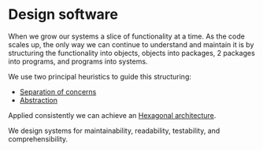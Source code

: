 # Design software

When we grow our systems a slice of functionality at a time.
As the code scales up, the only way we can continue to understand and maintain it is by structuring the functionality into objects, objects into packages, 2 packages into programs, and programs into systems.

We use two principal heuristics to guide this structuring:
* [Separation of concerns](https://github.com/voxsim/knowledge/blob/master/software-engineer/separation-of-concerns.md)
* [Abstraction](https://github.com/voxsim/knowledge/blob/master/software-engineer/abstraction-principle.md)

Applied consistently we can achieve an [Hexagonal architecture](https://github.com/voxsim/knowledge/blob/master/software-engineer/hexagonal-architecture.md).

We design systems for maintainability, readability, testability, and comprehensibility.
